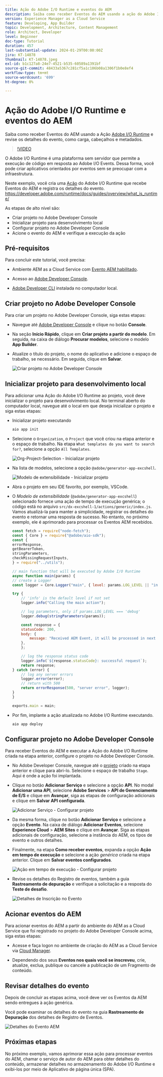 ```yaml
---
title: Ação do Adobe I/O Runtime e eventos do AEM
description: Saiba como receber Eventos do AEM usando a ação do Adobe I/O Runtime e revisar os detalhes do evento, como carga, cabeçalhos e metadados.
version: Experience Manager as a Cloud Service
feature: Developing, App Builder
topic: Development, Architecture, Content Management
role: Architect, Developer
level: Beginner
doc-type: Tutorial
duration: 457
last-substantial-update: 2024-01-29T00:00:00Z
jira: KT-14878
thumbnail: KT-14878.jpeg
exl-id: b1c127a8-24e7-4521-b535-60589a1391bf
source-git-commit: 48433a5367c281cf5a1c106b08a1306f1b0e8ef4
workflow-type: tm+mt
source-wordcount: '699'
ht-degree: 0%

---
```


# Ação do Adobe I/O Runtime e eventos do AEM

Saiba como receber Eventos do AEM usando a Ação [Adobe I/O Runtime](https://developer.adobe.com/runtime/docs/guides/overview/what_is_runtime/) e revise os detalhes do evento, como carga, cabeçalhos e metadados.

>[!VIDEO](https://video.tv.adobe.com/v/3427053?quality=12&learn=on)

O Adobe I/O Runtime é uma plataforma sem servidor que permite a execução de código em resposta ao Adobe I/O Events. Dessa forma, você pode criar aplicativos orientados por eventos sem se preocupar com a infraestrutura.

Neste exemplo, você cria uma [Ação](https://developer.adobe.com/runtime/docs/guides/using/creating_actions/) do Adobe I/O Runtime que recebe Eventos do AEM e registra os detalhes do evento.
https://developer.adobe.com/runtime/docs/guides/overview/what_is_runtime/

As etapas de alto nível são:

- Criar projeto no Adobe Developer Console
- Inicializar projeto para desenvolvimento local
- Configurar projeto no Adobe Developer Console
- Acione o evento do AEM e verifique a execução da ação

## Pré-requisitos

Para concluir este tutorial, você precisa:

- Ambiente AEM as a Cloud Service com [Evento AEM habilitado](https://developer.adobe.com/experience-cloud/experience-manager-apis/guides/events/#enable-aem-events-on-your-aem-cloud-service-environment).

- Acesso ao [Adobe Developer Console](https://developer.adobe.com/developer-console/docs/guides/getting-started/).

- [Adobe Developer CLI](https://developer.adobe.com/runtime/docs/guides/tools/cli_install/) instalada no computador local.

## Criar projeto no Adobe Developer Console

Para criar um projeto no Adobe Developer Console, siga estas etapas:

- Navegue até [Adobe Developer Console](https://developer.adobe.com/) e clique no botão **Console**.

- Na seção **Início Rápido**, clique em **Criar projeto a partir do modelo**. Em seguida, na caixa de diálogo **Procurar modelos**, selecione o modelo **App Builder**.

- Atualize o título do projeto, o nome do aplicativo e adicione o espaço de trabalho, se necessário. Em seguida, clique em **Salvar**.

  ![Criar projeto no Adobe Developer Console](../assets/examples/runtime-action/create-project.png)


## Inicializar projeto para desenvolvimento local

Para adicionar uma Ação do Adobe I/O Runtime ao projeto, você deve inicializar o projeto para desenvolvimento local. No terminal aberto do computador local, navegue até o local em que deseja inicializar o projeto e siga estas etapas:

- Inicializar projeto executando

  ```bash
  aio app init
  ```

- Selecione o `Organization`, o `Project` que você criou na etapa anterior e o espaço de trabalho. Na etapa `What templates do you want to search for?`, selecione a opção `All Templates`.

  ![Org-Project-Selection - Inicializar projeto](../assets/examples/runtime-action/all-templates.png)

- Na lista de modelos, selecione a opção `@adobe/generator-app-excshell`.

  ![Modelo de extensibilidade - Inicializar projeto](../assets/examples/runtime-action/extensibility-template.png)

- Abra o projeto em seu IDE favorito, por exemplo, VSCode.

- O _Modelo de extensibilidade_ (`@adobe/generator-app-excshell`) selecionado fornece uma ação de tempo de execução genérica; o código está no arquivo `src/dx-excshell-1/actions/generic/index.js`. Vamos atualizá-la para manter a simplicidade, registrar os detalhes do evento e retornar uma resposta de sucesso. No entanto, no próximo exemplo, ele é aprimorado para processar os Eventos AEM recebidos.

  ```javascript
  const fetch = require("node-fetch");
  const { Core } = require("@adobe/aio-sdk");
  const {
  errorResponse,
  getBearerToken,
  stringParameters,
  checkMissingRequestInputs,
  } = require("../utils");
  
  // main function that will be executed by Adobe I/O Runtime
  async function main(params) {
  // create a Logger
  const logger = Core.Logger("main", { level: params.LOG_LEVEL || "info" });
  
  try {
      // 'info' is the default level if not set
      logger.info("Calling the main action");
  
      // log parameters, only if params.LOG_LEVEL === 'debug'
      logger.debug(stringParameters(params));
  
      const response = {
      statusCode: 200,
      body: {
          message: "Received AEM Event, it will be processed in next example",
      },
      };
  
      // log the response status code
      logger.info(`${response.statusCode}: successful request`);
      return response;
  } catch (error) {
      // log any server errors
      logger.error(error);
      // return with 500
      return errorResponse(500, "server error", logger);
  }
  }
  
  exports.main = main;
  ```

- Por fim, implante a ação atualizada no Adobe I/O Runtime executando.

  ```bash
  aio app deploy
  ```

## Configurar projeto no Adobe Developer Console

Para receber Eventos do AEM e executar a Ação do Adobe I/O Runtime criada na etapa anterior, configure o projeto no Adobe Developer Console.

- No Adobe Developer Console, navegue até o [projeto](https://developer.adobe.com/console/projects) criado na etapa anterior e clique para abri-lo. Selecione o espaço de trabalho `Stage`. Aqui é onde a ação foi implantada.

- Clique no botão **Adicionar Serviço** e selecione a opção **API**. No modal **Adicionar uma API**, selecione **Adobe Services** > **API de Gerenciamento de E/S** e clique em **Avançar**, siga as etapas de configuração adicionais e clique em **Salvar API configurada**.

  ![Adicionar Serviço - Configurar projeto](../assets/examples/runtime-action/add-io-management-api.png)

- Da mesma forma, clique no botão **Adicionar Serviço** e selecione a opção **Evento**. Na caixa de diálogo **Adicionar Eventos**, selecione **Experience Cloud** > **AEM Sites** e clique em **Avançar**. Siga as etapas adicionais de configuração, selecione a instância do AEM, os tipos de evento e outros detalhes.

- Finalmente, na etapa **Como receber eventos**, expanda a opção **Ação em tempo de execução** e selecione a ação _genérica_ criada na etapa anterior. Clique em **Salvar eventos configurados**.

  ![Ação em tempo de execução - Configurar projeto ](../assets/examples/runtime-action/select-runtime-action.png)

- Revise os detalhes do Registro de eventos, também a guia **Rastreamento de depuração** e verifique a solicitação e a resposta do **Teste de desafio**.

  ![Detalhes de Inscrição no Evento](../assets/examples/runtime-action/debug-tracing-challenge-probe.png)


## Acionar eventos do AEM

Para acionar eventos do AEM a partir do ambiente do AEM as a Cloud Service que foi registrado no projeto do Adobe Developer Console acima, siga estas etapas:

- Acesse e faça logon no ambiente de criação do AEM as a Cloud Service via [Cloud Manager](https://my.cloudmanager.adobe.com/).

- Dependendo dos seus **Eventos nos quais você se inscreveu**, crie, atualize, exclua, publique ou cancele a publicação de um Fragmento de conteúdo.

## Revisar detalhes do evento

Depois de concluir as etapas acima, você deve ver os Eventos da AEM sendo entregues à ação genérica.

Você pode examinar os detalhes do evento na guia **Rastreamento de Depuração** dos detalhes de Registro de Eventos.

![Detalhes do Evento AEM](../assets/examples/runtime-action/aem-event-details.png)


## Próximas etapas

No próximo exemplo, vamos aprimorar essa ação para processar eventos do AEM, chamar o serviço de autor do AEM para obter detalhes do conteúdo, armazenar detalhes no armazenamento do Adobe I/O Runtime e exibi-los por meio de Aplicativo de página única (SPA).
